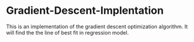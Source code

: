 # Gradient-Descent-Implentation
This is an implementation of the gradient descent optimization algorithm.
It will find the the line of best fit in regression model.
